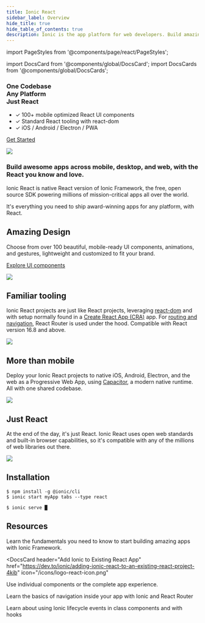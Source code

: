 ```yaml
---
title: Ionic React
sidebar_label: Overview
hide_title: true
hide_table_of_contents: true
description: Ionic is the app platform for web developers. Build amazing mobile, web, and desktop apps all with one shared code base and open web standards
---
```


import PageStyles from '@components/page/react/PageStyles';

import DocsCard from '@components/global/DocsCard';
import DocsCards from '@components/global/DocsCards';

<PageStyles>

<div class='flex main-flex'>
  <div class="pull-left">
  <h3>One Codebase <br/> Any Platform <br/> <strong>Just React</strong></h3>

- ✓ 100+ mobile optimized React UI components
- ✓ Standard React tooling with react-dom
- ✓ iOS / Android / Electron / PWA

[Get Started](#installation)

  </div>

  <div class="pull-right">
  <img src={require('@site/static/img/frameworks/react-logo.png').default} />
  </div>
</div>

### Build awesome apps across mobile, desktop, and web, with the React you know and love.

Ionic React is native React version of Ionic Framework, the free, open source SDK powering millions of mission-critical apps all over the world.

It's everything you need to ship award-winning apps for any platform, with React.

<div class="flex" >

<div class="pull-left">

## Amazing Design

Choose from over 100 beautiful, mobile-ready UI components, animations, and gestures, lightweight and customized to fit your brand.

[Explore UI components](/docs/components)

</div>

<div class="pull-right">
  <img src="/docs/icons/feature-guide-components-icon.png" />
</div>

</div>

<div class="flex reverse" >

<div class="pull-left">

## Familiar tooling

Ionic React projects are just like React projects, leveraging [react-dom](https://reactjs.org/docs/react-dom.html) and with setup normally found in a [Create React App (CRA)](https://github.com/facebook/create-react-app) app. For [routing and navigation](/docs/react/navigation), React Router is used under the hood.
Compatible with React version 16.8 and above.

</div>

<div class="pull-right">
  <img src={require('@site/static/img/frameworks/react-cli.png').default} class="cli" />
</div>

</div>

<div class="flex">

<div class="pull-left">

## More than mobile

Deploy your Ionic React projects to native iOS, Android, Electron, and the web as a Progressive Web App, using [Capacitor](https://capacitorjs.com), a modern native runtime. All with one shared codebase.

</div>

<div class="pull-right">
  <img src={require('@site/static/img/native-platforms/group-shot.png').default} />
</div>

</div>

<div class="flex reverse">

  <div class="pull-left">

## Just React

At the end of the day, it's just React. Ionic React uses open web standards and built-in browser capabilities, so it's compatible with any of the millions of web libraries out there.

  </div>

<div class="pull-right">
  <img src={require('@site/static/img/frameworks/react.svg').default} />
</div>

</div>

## Installation

```shell-session
$ npm install -g @ionic/cli
$ ionic start myApp tabs --type react

$ ionic serve █
```

## Resources

<DocsCards>
  <DocsCard header="Getting Started" href="react/your-first-app" icon="/icons/feature-component-actionsheet-icon.png">
    <p>Learn the fundamentals you need to know to start building amazing apps with Ionic Framework.</p>
  </DocsCard>

<DocsCard
header="Add Ionic to Existing React App"
href="https://dev.to/ionic/adding-ionic-react-to-an-existing-react-project-4kib"
icon="/icons/logo-react-icon.png"

>

  <p>Use individual components or the complete app experience.</p>
</DocsCard>

<DocsCard header="Navigation" href="react/navigation" icon="/icons/feature-component-navigation-icon.png">
  <p>Learn the basics of navigation inside your app with Ionic and React Router</p>
</DocsCard>

<DocsCard header="Lifecycle" href="react/lifecycle" icon="/icons/feature-guide-components-icon.png">
  <p>Learn about using Ionic lifecycle events in class components and with hooks</p>
</DocsCard>

</DocsCards>

</PageStyles>
